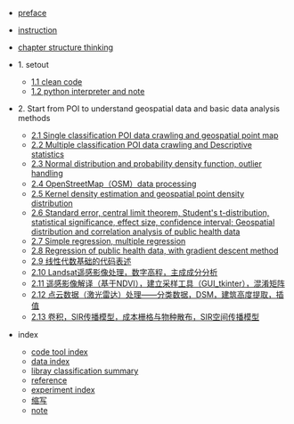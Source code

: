 * [preface](./markdown/preface.md)
* [instruction](./markdown/instruction.md)
* [chapter structure thinking](./markdown/structure_chapters.md)
* 1\. setout
    * [1.1 clean code](./markdown/cleanCode.md)
    * [1.2 python interpreter and note](./markdown/pythonInterpreterAndNote.md)
* 2\. Start from POI to understand geospatial data and basic data analysis methods 
    * [2.1 Single classification POI data crawling and geospatial point map](./notebook_code/BaiduMapPOI_collection_singleClassification.md)
    * [2.2 Multiple classification POI data crawling and Descriptive statistics](./notebook_code/BaiduMapPOI_collection_multipleClassification.md) 
    * [2.3 Normal distribution and probability density function, outlier handling](./notebook_code/normalDis_PDF_outliers.md)
    * [2.4 OpenStreetMap（OSM）data processing](./notebook_code/OSM_dataProcessing.md)
    * [2.5 Kernel density estimation and geospatial point density distribution](./notebook_code/kde.md)
    * [2.6 Standard error, central limit theorem, Student's t-distribution, statistical significance, effect size, confidence interval; Geospatial distribution and correlation analysis of public health data](./notebook_code/correlation.md)
    * [2.7 Simple regression, multiple regression](./notebook_code/regression.md)
    * [2.8 Regression of public health data, with gradient descent method](./notebook_code/regression_publicHeath_grad.md)
    * [2.9 线性代数基础的代码表述](./notebook_code/linear_algebra.md)
    * [2.10 Landsat遥感影像处理，数字高程，主成成分分析](./notebook_code/landsat_pca.md)
    * [2.11 遥感影像解译（基于NDVI），建立采样工具（GUI_tkinter），混淆矩阵](./notebook_code/interpretation_GUI.md)
    * [2.12 点云数据（激光雷达）处理——分类数据，DSM，建筑高度提取，插值](./notebook_code/lidarData.md)
    * [2.13 卷积，SIR传播模型，成本栅格与物种散布，SIR空间传播模型](./notebook_code/convolution_SIR.md)

* index
    * [code tool index](./markdown/codeToolIdx.md)
    * [data index](./markdown/dataIdx.md)
    * [libray classification summary](./markdown/libraryClassiSummary.md)
    * [reference](./markdown/reference.md)
    * [experiment index](./markdown/experimentIdx.md)
    * [缩写](./markdown/abbreviation.md)
    * [note](./markdown/note.md)


